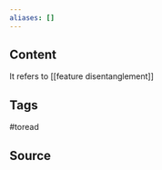 ```yaml
---
aliases: []
---
```

## Content
It refers to [[feature disentanglement]]


## Tags
#toread

## Source
